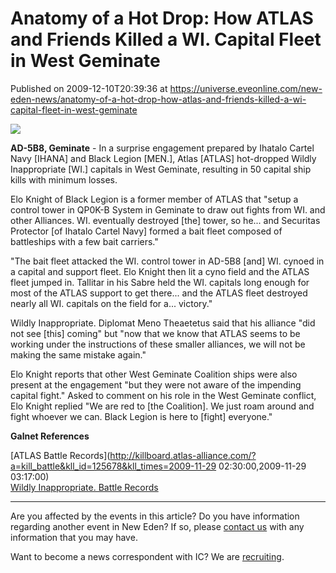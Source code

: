 # Anatomy of a Hot Drop: How ATLAS and Friends Killed a WI. Capital Fleet in West Geminate
Published on 2009-12-10T20:39:36 at https://universe.eveonline.com/new-eden-news/anatomy-of-a-hot-drop-how-atlas-and-friends-killed-a-wi-capital-fleet-in-west-geminate

![](http://www.eve-ic.net/media/assets/icarticlebanner.png)  
  
 **AD-5B8, Geminate** \- In a surprise engagement prepared by Ihatalo Cartel Navy [IHANA] and Black Legion [MEN.], Atlas [ATLAS] hot-dropped Wildly Inappropriate [WI.] capitals in West Geminate, resulting in 50 capital ship kills with minimum losses.  
  
Elo Knight of Black Legion is a former member of ATLAS that "setup a control tower in QP0K-B System in Geminate to draw out fights from WI. and other Alliances. WI. eventually destroyed [the] tower, so he... and Securitas Protector [of Ihatalo Cartel Navy] formed a bait fleet composed of battleships with a few bait carriers."  
  
"The bait fleet attacked the WI. control tower in AD-5B8 [and] WI. cynoed in a capital and support fleet. Elo Knight then lit a cyno field and the ATLAS fleet jumped in. Tallitar in his Sabre held the WI. capitals long enough for most of the ATLAS support to get there... and the ATLAS fleet destroyed nearly all WI. capitals on the field for a... victory."  
  
Wildly Inappropriate. Diplomat Meno Theaetetus said that his alliance "did not see [this] coming" but "now that we know that ATLAS seems to be working under the instructions of these smaller alliances, we will not be making the same mistake again."  
  
Elo Knight reports that other West Geminate Coalition ships were also present at the engagement "but they were not aware of the impending capital fight." Asked to comment on his role in the West Geminate conflict, Elo Knight replied "We are red to [the Coalition]. We just roam around and fight whoever we can. Black Legion is here to [fight] everyone."

**Galnet References**

[ATLAS Battle Records](http://killboard.atlas-alliance.com/?a=kill_battle&kll_id=125678&kll_times=2009-11-29 02:30:00,2009-11-29 03:17:00)  
[Wildly Inappropriate. Battle Records](http://www.wi-alliance.com/killboard/?a=kills&w=48&y=2009)

* * *

Are you affected by the events in this article? Do you have information regarding another event in New Eden? If so, please [contact us](http://www.eveonline.com/news.asp?a=submitrp) with any information that you may have.  
  
Want to become a news correspondent with IC? We are [recruiting](http://www.eveonline.com/isd.asp).
